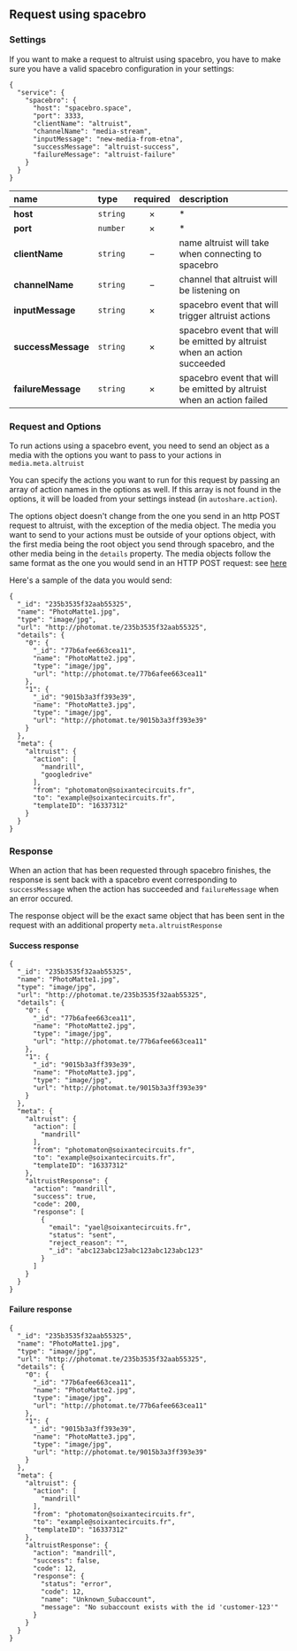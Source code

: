 ## Request using spacebro

### Settings

If you want to make a request to altruist using spacebro, you have to make sure you have a valid spacebro configuration in your settings:

```
{
  "service": {
    "spacebro": {
      "host": "spacebro.space",
      "port": 3333,
      "clientName": "altruist",
      "channelName": "media-stream",
      "inputMessage": "new-media-from-etna",
      "successMessage": "altruist-success",
      "failureMessage": "altruist-failure"
    }
  }
}
```

|name|type|required|description|
|:---|:---|:---:|:---|
|**host**|`string`|&times;|*|
|**port**|`number`|&times;|*|
|**clientName**|`string`|&minus;|name altruist will take when connecting to spacebro|
|**channelName**|`string`|&minus;|channel that altruist will be listening on|
|**inputMessage**|`string`|&times;|spacebro event that will trigger altruist actions|
|**successMessage**|`string`|&times;|spacebro event that will be emitted by altruist when an action succeeded|
|**failureMessage**|`string`|&times;|spacebro event that will be emitted by altruist when an action failed|

### Request and Options

To run actions using a spacebro event, you need to send an object as a media with the options you want to pass to your actions in `media.meta.altruist`

You can specify the actions you want to run for this request by passing an array of action names in the options as well. If this array is not found in the options, it will be loaded from your settings instead (in `autoshare.action`).

The options object doesn't change from the one you send in an http POST request to altruist, with the exception of the media object.
The media you want to send to your actions must be outside of your options object, with the first media being the root object you send through spacebro, and the other media being in the `details` property.
The media objects follow the same format as the one you would send in an HTTP POST request: see [here](/postRequest.md#media)

Here's a sample of the data you would send:
```
{
  "_id": "235b3535f32aab55325",
  "name": "PhotoMatte1.jpg",
  "type": "image/jpg",
  "url": "http://photomat.te/235b3535f32aab55325",
  "details": {
    "0": {
      "_id": "77b6afee663cea11",
      "name": "PhotoMatte2.jpg",
      "type": "image/jpg",
      "url": "http://photomat.te/77b6afee663cea11"
    },
    "1": {
      "_id": "9015b3a3ff393e39",
      "name": "PhotoMatte3.jpg",
      "type": "image/jpg",
      "url": "http://photomat.te/9015b3a3ff393e39"
    }
  },
  "meta": {
    "altruist": {
      "action": [
        "mandrill",
        "googledrive"
      ],
      "from": "photomaton@soixantecircuits.fr",
      "to": "example@soixantecircuits.fr",
      "templateID": "16337312"
    }
  }
}
```

### Response

When an action that has been requested through spacebro finishes, the response is sent back with a spacebro event corresponding to `successMessage` when the action has succeeded and `failureMessage` when an error occured.

The response object will be the exact same object that has been sent in the request with an additional property `meta.altruistResponse`

#### Success response

```
{
  "_id": "235b3535f32aab55325",
  "name": "PhotoMatte1.jpg",
  "type": "image/jpg",
  "url": "http://photomat.te/235b3535f32aab55325",
  "details": {
    "0": {
      "_id": "77b6afee663cea11",
      "name": "PhotoMatte2.jpg",
      "type": "image/jpg",
      "url": "http://photomat.te/77b6afee663cea11"
    },
    "1": {
      "_id": "9015b3a3ff393e39",
      "name": "PhotoMatte3.jpg",
      "type": "image/jpg",
      "url": "http://photomat.te/9015b3a3ff393e39"
    }
  },
  "meta": {
    "altruist": {
      "action": [
        "mandrill"
      ],
      "from": "photomaton@soixantecircuits.fr",
      "to": "example@soixantecircuits.fr",
      "templateID": "16337312"
    },
    "altruistResponse": {
      "action": "mandrill",
      "success": true,
      "code": 200,
      "response": [
        {
          "email": "yael@soixantecircuits.fr",
          "status": "sent",
          "reject_reason": "",
          "_id": "abc123abc123abc123abc123abc123"
        }
      ]
    }
  }
}
```

#### Failure response

```
{
  "_id": "235b3535f32aab55325",
  "name": "PhotoMatte1.jpg",
  "type": "image/jpg",
  "url": "http://photomat.te/235b3535f32aab55325",
  "details": {
    "0": {
      "_id": "77b6afee663cea11",
      "name": "PhotoMatte2.jpg",
      "type": "image/jpg",
      "url": "http://photomat.te/77b6afee663cea11"
    },
    "1": {
      "_id": "9015b3a3ff393e39",
      "name": "PhotoMatte3.jpg",
      "type": "image/jpg",
      "url": "http://photomat.te/9015b3a3ff393e39"
    }
  },
  "meta": {
    "altruist": {
      "action": [
        "mandrill"
      ],
      "from": "photomaton@soixantecircuits.fr",
      "to": "example@soixantecircuits.fr",
      "templateID": "16337312"
    },
    "altruistResponse": {
      "action": "mandrill",
      "success": false,
      "code": 12,
      "response": {
        "status": "error",
        "code": 12,
        "name": "Unknown_Subaccount",
        "message": "No subaccount exists with the id 'customer-123'"
      }
    }
  }
}
```